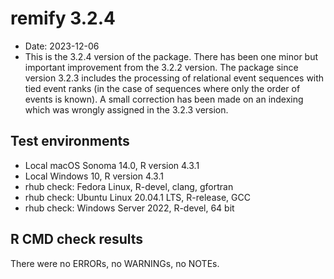 # remify 3.2.4
 
* Date: 2023-12-06
* This is the 3.2.4 version of the package. There has been one minor but important improvement from the 3.2.2 version. The package since version 3.2.3 includes the processing of relational event sequences with tied event ranks (in the case of sequences where only the order of events is known). A small correction has been made on an indexing which was wrongly assigned in the 3.2.3 version. 
 
## Test environments 
* Local macOS Sonoma 14.0, R version 4.3.1 
* Local Windows 10, R version 4.3.1 
* rhub check: Fedora Linux, R-devel, clang, gfortran
* rhub check: Ubuntu Linux 20.04.1 LTS, R-release, GCC
* rhub check: Windows Server 2022, R-devel, 64 bit 
 
## R CMD check results
There were no ERRORs, no WARNINGs, no NOTEs.
